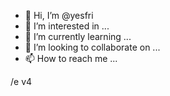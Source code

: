 - 👋 Hi, I’m @yesfri
- 👀 I’m interested in ...
- 🌱 I’m currently learning ...
- 💞️ I’m looking to collaborate on ...
- 📫 How to reach me ...

<!---
yesfri/yesfri is a ✨ special ✨ repository because its `README.md` (this file) appears on your GitHub profile.
You can click the Preview link to take a look at your changes.
--->
/e v4
